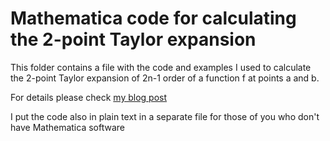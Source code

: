 # Mathematica code for calculating the 2-point Taylor expansion

This folder contains a file with the code and examples I used to calculate the 2-point Taylor expansion of 2n-1 order of a function f at points a and b.

For details please check [my blog post](https://underthemath.wordpress.com/2020/06/12/polynomial-division-revisited/)

I put the code also in plain text in a separate file for those of you who don't have Mathematica software
